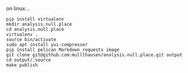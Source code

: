 on linux...

    pip install virtualenv
    mkdir analysis.null.place
    cd analysis.null.place
    virtualenv .
    source bin/activate
    sudo apt install yui-compressor
    pip install pelican Markdown requests image
    git clone git@github.com:mulllhausen/analysis.null.place.git output
    cd output/.source
    make publish
